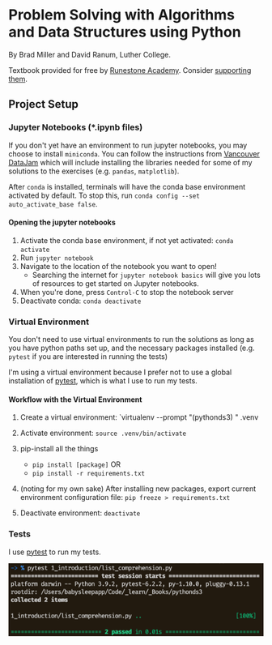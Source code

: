 # Problem Solving with Algorithms and Data Structures using Python

By Brad Miller and David Ranum, Luther College.

Textbook provided for free by [Runestone Academy](https://runestone.academy/runestone/books/published/pythonds3/index.html). Consider [supporting them](https://runestone.academy/runestone/default/donate).

## Project Setup

### Jupyter Notebooks (*.ipynb files)

If you don't yet have an environment to run jupyter notebooks, you may choose to install `miniconda`. You can follow the instructions from [Vancouver DataJam](https://jenfly.github.io/datajam-python/SETUP) which will include installing the libraries needed for some of my solutions to the exercises (e.g. `pandas`, `matplotlib`).

After `conda` is installed, terminals will have the conda base environment activated by default. To stop this, run `conda config --set auto_activate_base false`.

#### Opening the jupyter notebooks

1. Activate the conda base environment, if not yet activated: `conda activate`
2. Run `jupyter notebook`
3. Navigate to the location of the notebook you want to open!
    - Searching the internet for `jupyter notebook basics` will give you lots of resources to get started on Jupyter notebooks.
4. When you're done, press `Control-C` to stop the notebook server
5. Deactivate conda: `conda deactivate`

### Virtual Environment

You don't need to use virtual environments to run the solutions as long as you have python paths set up, and the necessary packages installed (e.g. `pytest` if you are interested in running the tests)

I'm using a virtual environment because I prefer not to use a global installation of [pytest](https://docs.pytest.org/en/stable/contents.html), which is what I use to run my tests.

#### Workflow with the Virtual Environment

1. Create a virtual environment: `virtualenv --prompt "(pythonds3) " .venv

2. Activate environment: `source .venv/bin/activate`

3. pip-install all the things
   - `pip install [package]` OR
   - `pip install -r requirements.txt`

4. (noting for my own sake) After installing new packages, export current environment configuration file: `pip freeze > requirements.txt` 

4. Deactivate environment: `deactivate`

### Tests

I use [pytest](https://docs.pytest.org/en/stable/contents.html) to run my tests. 

![sample test](./_assets/sample_test.png)
